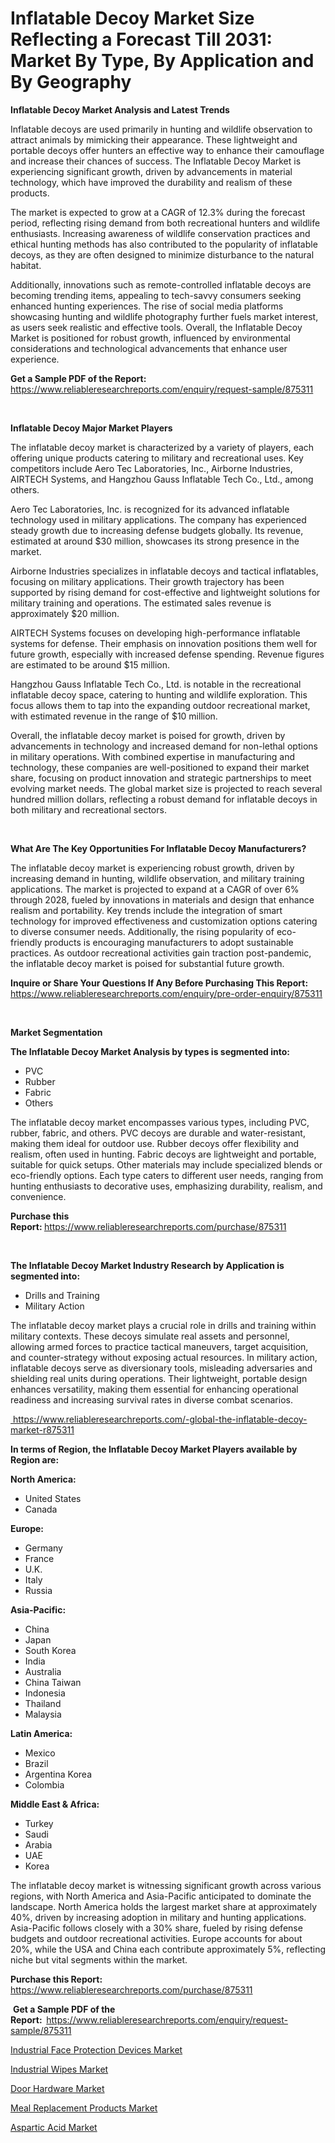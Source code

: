 <p><h1>Inflatable Decoy Market Size Reflecting a Forecast Till 2031: Market By Type, By Application and By Geography</h1></p><p><strong>Inflatable Decoy Market Analysis and Latest Trends</strong></p>
<p><p>Inflatable decoys are used primarily in hunting and wildlife observation to attract animals by mimicking their appearance. These lightweight and portable decoys offer hunters an effective way to enhance their camouflage and increase their chances of success. The Inflatable Decoy Market is experiencing significant growth, driven by advancements in material technology, which have improved the durability and realism of these products. </p><p>The market is expected to grow at a CAGR of 12.3% during the forecast period, reflecting rising demand from both recreational hunters and wildlife enthusiasts. Increasing awareness of wildlife conservation practices and ethical hunting methods has also contributed to the popularity of inflatable decoys, as they are often designed to minimize disturbance to the natural habitat. </p><p>Additionally, innovations such as remote-controlled inflatable decoys are becoming trending items, appealing to tech-savvy consumers seeking enhanced hunting experiences. The rise of social media platforms showcasing hunting and wildlife photography further fuels market interest, as users seek realistic and effective tools. Overall, the Inflatable Decoy Market is positioned for robust growth, influenced by environmental considerations and technological advancements that enhance user experience.</p></p>
<p><strong>Get a Sample PDF of the Report:&nbsp;</strong> <a href="https://www.reliableresearchreports.com/enquiry/request-sample/875311">https://www.reliableresearchreports.com/enquiry/request-sample/875311</a></p>
<p>&nbsp;</p>
<p><strong>Inflatable Decoy Major Market Players</strong></p>
<p><p>The inflatable decoy market is characterized by a variety of players, each offering unique products catering to military and recreational uses. Key competitors include Aero Tec Laboratories, Inc., Airborne Industries, AIRTECH Systems, and Hangzhou Gauss Inflatable Tech Co., Ltd., among others.</p><p>Aero Tec Laboratories, Inc. is recognized for its advanced inflatable technology used in military applications. The company has experienced steady growth due to increasing defense budgets globally. Its revenue, estimated at around $30 million, showcases its strong presence in the market.</p><p>Airborne Industries specializes in inflatable decoys and tactical inflatables, focusing on military applications. Their growth trajectory has been supported by rising demand for cost-effective and lightweight solutions for military training and operations. The estimated sales revenue is approximately $20 million.</p><p>AIRTECH Systems focuses on developing high-performance inflatable systems for defense. Their emphasis on innovation positions them well for future growth, especially with increased defense spending. Revenue figures are estimated to be around $15 million.</p><p>Hangzhou Gauss Inflatable Tech Co., Ltd. is notable in the recreational inflatable decoy space, catering to hunting and wildlife exploration. This focus allows them to tap into the expanding outdoor recreational market, with estimated revenue in the range of $10 million.</p><p>Overall, the inflatable decoy market is poised for growth, driven by advancements in technology and increased demand for non-lethal options in military operations. With combined expertise in manufacturing and technology, these companies are well-positioned to expand their market share, focusing on product innovation and strategic partnerships to meet evolving market needs. The global market size is projected to reach several hundred million dollars, reflecting a robust demand for inflatable decoys in both military and recreational sectors.</p></p>
<p>&nbsp;</p>
<p><strong>What Are The Key Opportunities For Inflatable Decoy Manufacturers?</strong></p>
<p><p>The inflatable decoy market is experiencing robust growth, driven by increasing demand in hunting, wildlife observation, and military training applications. The market is projected to expand at a CAGR of over 6% through 2028, fueled by innovations in materials and design that enhance realism and portability. Key trends include the integration of smart technology for improved effectiveness and customization options catering to diverse consumer needs. Additionally, the rising popularity of eco-friendly products is encouraging manufacturers to adopt sustainable practices. As outdoor recreational activities gain traction post-pandemic, the inflatable decoy market is poised for substantial future growth.</p></p>
<p><strong>Inquire or Share Your Questions If Any Before Purchasing This Report:</strong> <a href="https://www.reliableresearchreports.com/enquiry/pre-order-enquiry/875311">https://www.reliableresearchreports.com/enquiry/pre-order-enquiry/875311</a></p>
<p>&nbsp;</p>
<p><strong>Market Segmentation</strong></p>
<p><strong>The Inflatable Decoy Market Analysis by types is segmented into:</strong></p>
<p><ul><li>PVC</li><li>Rubber</li><li>Fabric</li><li>Others</li></ul></p>
<p><p>The inflatable decoy market encompasses various types, including PVC, rubber, fabric, and others. PVC decoys are durable and water-resistant, making them ideal for outdoor use. Rubber decoys offer flexibility and realism, often used in hunting. Fabric decoys are lightweight and portable, suitable for quick setups. Other materials may include specialized blends or eco-friendly options. Each type caters to different user needs, ranging from hunting enthusiasts to decorative uses, emphasizing durability, realism, and convenience.</p></p>
<p><strong>Purchase this Report:&nbsp;</strong><a href="https://www.reliableresearchreports.com/purchase/875311">https://www.reliableresearchreports.com/purchase/875311</a></p>
<p>&nbsp;</p>
<p><strong>The Inflatable Decoy Market Industry Research by Application is segmented into:</strong></p>
<p><ul><li>Drills and Training</li><li>Military Action</li></ul></p>
<p><p>The inflatable decoy market plays a crucial role in drills and training within military contexts. These decoys simulate real assets and personnel, allowing armed forces to practice tactical maneuvers, target acquisition, and counter-strategy without exposing actual resources. In military action, inflatable decoys serve as diversionary tools, misleading adversaries and shielding real units during operations. Their lightweight, portable design enhances versatility, making them essential for enhancing operational readiness and increasing survival rates in diverse combat scenarios.</p></p>
<p><a href="https://www.reliableresearchreports.com/-global-the-inflatable-decoy-market-r875311">&nbsp;https://www.reliableresearchreports.com/-global-the-inflatable-decoy-market-r875311</a></p>
<p><strong>In terms of Region, the Inflatable Decoy Market Players available by Region are:</strong></p>
<p>
    <p> <strong> North America: </strong>
        <ul>
            <li>United States</li>
            <li>Canada</li>
        </ul>
        </p> 
    <p> <strong> Europe: </strong>
        <ul>
            <li>Germany</li>
            <li>France</li>
            <li>U.K.</li>
            <li>Italy</li>
            <li>Russia</li>
        </ul>
        </p> 
    <p> <strong> Asia-Pacific: </strong>
        <ul>
            <li>China</li>
            <li>Japan</li>
            <li>South Korea</li>
            <li>India</li>
            <li>Australia</li>
            <li>China Taiwan</li>
            <li>Indonesia</li>
            <li>Thailand</li>
            <li>Malaysia</li>
        </ul>
        </p> 
    <p> <strong> Latin America: </strong>
        <ul>
            <li>Mexico</li>
            <li>Brazil</li>
            <li>Argentina Korea</li>
            <li>Colombia</li>
        </ul>
        </p> 
    <p> <strong> Middle East & Africa: </strong>
        <ul>
            <li>Turkey</li>
            <li>Saudi</li>
            <li>Arabia</li>
            <li>UAE</li>
            <li>Korea</li>
        </ul>
    </p>
    </p>
<p><p>The inflatable decoy market is witnessing significant growth across various regions, with North America and Asia-Pacific anticipated to dominate the landscape. North America holds the largest market share at approximately 40%, driven by increasing adoption in military and hunting applications. Asia-Pacific follows closely with a 30% share, fueled by rising defense budgets and outdoor recreational activities. Europe accounts for about 20%, while the USA and China each contribute approximately 5%, reflecting niche but vital segments within the market.</p></p>
<p><strong>Purchase this Report: </strong><a href="https://www.reliableresearchreports.com/purchase/875311">https://www.reliableresearchreports.com/purchase/875311</a></p>
<p>&nbsp;<strong>Get a Sample PDF of the Report:&nbsp;&nbsp;</strong><a href="https://www.reliableresearchreports.com/enquiry/request-sample/875311">https://www.reliableresearchreports.com/enquiry/request-sample/875311</a></p>
<p><strong></strong></p>
<p><p><a href="https://github.com/MarciaRunte/Market-Research-Report-List-1/blob/main/industrial-face-protection-devices-market.md">Industrial Face Protection Devices Market</a></p><p><a href="https://github.com/MariaWashington76/Market-Research-Report-List-1/blob/main/industrial-wipes-market.md">Industrial Wipes Market</a></p><p><a href="https://medium.com/@peterm12562/this-report-aims-to-deliver-an-in-depth-analysis-of-the-global-door-hardware-market-offering-both-0aa7f0ccf707">Door Hardware Market</a></p><p><a href="https://www.linkedin.com/pulse/navigating-global-meal-replacement-products-market-landscape-cikie?trackingId=n%2Fap9SGkTcmG1kOnXQc4Gg%3D%3D">Meal Replacement Products Market</a></p><p><a href="https://issuu.com/reportprime-2/docs/aspartic-acid-market-size-2030.pptx_ee18b8e5ebc26f">Aspartic Acid Market</a></p></p>